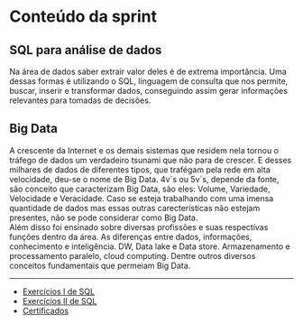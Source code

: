 # Conteúdo da sprint
## SQL para análise de dados
Na área de dados saber extrair valor deles é de extrema importância. Uma dessas formas é utilizando o SQL, linguagem de consulta que nos permite, buscar, inserir e transformar dados, conseguindo assim gerar informações relevantes para tomadas de decisões.

## Big Data
A crescente da Internet e os demais sistemas que residem nela tornou o tráfego de dados um verdadeiro tsunami que não para de crescer. E desses milhares de dados de diferentes tipos, que trafégam pela rede em alta velocidade, deu-se o nome de Big Data. 4v´s ou 5v´s, depende da fonte, são conceito que caracterizam Big Data, são eles: Volume, Variedade, Velocidade e Veracidade. Caso se esteja trabalhando com uma imensa quantidade de dados mas essas outras carecterísticas não estejam presentes, não se pode considerar como Big Data.
<br>
Além disso foi ensinado sobre diversas profissões e suas respectívas funções dentro da área. As diferenças entre dados, informações, conhecimento e inteligência. DW, Data lake e Data store. Armazenamento e processamento paralelo, cloud computing. Dentre outros diversos conceitos fundamentais que permeiam Big Data.

<hr>

* [Exercícios I de SQL](exercicos/exercicios_I)
* [Exercícios II de SQL](exercicos/exercicios_II)
* [Certificados](sprint_2/certificados)